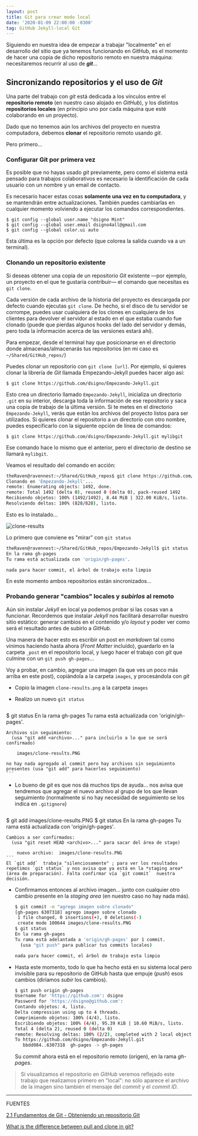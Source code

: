 ```yaml
---
layout: post
title: Git para crear modo local
date: '2020-01-09 22:00:00 -0300'
tag: GitHub Jekyll-local Git
---
```


Siguiendo en nuestra idea de empezar a trabajar "localmente" en el desarrollo del sitio que ya tenemos funcionando en GitHub, es el momento de hacer una copia de dicho repositorio remoto en nuestra máquina: necesitaremos recurrir al uso de ***git***... 

## Sincronizando repositorios y el uso de *Git*

Una parte del trabajo con *git* está dedicada a los vínculos entre el **repositorio remoto** (en nuestro caso alojado en *GitHub*), y los distintos **repositorios locales** (en principio uno por cada máquina que esté colaborando en un proyecto).

Dado que no tenemos aún los archivos del proyecto en nuestra computadora, debemos **clonar** el repositorio remoto usando *git*. 

Pero primero...

### Configurar Git por primera vez

Es posible que no hayas usado *git* previamente, pero como el sistema está pensado para trabajos colaborativos es necesario la identificación de cada usuario con un nombre  y un email de contacto.

Es necesario hacer estas cosas **solamente una vez en tu computadora**, y se mantendrán entre actualizaciones. También puedes cambiarlas en cualquier momento volviendo a ejecutar los comandos correspondientes.

```
$ git config --global user.name "dsigno Mint"
$ git config --global user.email dsigno4all@gmail.com
$ git config --global color.ui auto
```

Esta última es la opción por defecto (que colorea la salida cuando va a un terminal).

### Clonando un repositorio existente

Si deseas obtener una copia de un repositorio *Git* existente —por ejemplo, un proyecto en el que te gustaría contribuir— el comando que  necesitas es `git clone`. 

Cada versión de cada archivo de la historia del proyecto es descargada  por defecto cuando ejecutas `git clone`. De hecho, si el disco de tu servidor se corrompe, puedes usar cualquiera de los clones en cualquiera de los clientes para devolver el servidor  al estado en el que estaba cuando fue clonado (puede que pierdas algunos hooks del lado del servidor y demás, pero toda la información acerca de las versiones estará ahí).

Para empezar, desde el terminal hay que posicionarse en el directorio donde almacenas/almacenarás tus repositorios (en mi caso es `~/Shared/GitHub_repos/`)

Puedes clonar un repositorio con `git clone [url]`. Por ejemplo, si quieres clonar la librería de *Git* llamada Empezando-Jekyll puedes hacer algo así:

```console
$ git clone https://github.com/dsigno/Empezando-Jekyll.git
```

Esto crea un directorio llamado `Empezando-Jekyll`, inicializa un directorio `.git` en su interior, descarga toda la información de ese repositorio y saca una copia de trabajo de la última versión. Si te metes en el directorio `Empezando-Jekyll`, verás que están los archivos del proyecto listos para ser utilizados. Si quieres clonar el repositorio a un directorio con otro nombre, puedes especificarlo con la siguiente opción de línea de comandos:

```console
$ git clone https://github.com/dsigno/Empezando-Jekyll.git mylibgit
```

Ese comando hace lo mismo que el anterior, pero el directorio de destino se llamará `mylibgit`.

Veamos el resultado del comando en acción:

```bash
theRaven@ravennest:~/Shared/GitHub_repos$ git clone https://github.com/dsigno/Empezando-Jekyll.git
Clonando en 'Empezando-Jekyll'...
remote: Enumerating objects: 1492, done.
remote: Total 1492 (delta 0), reused 0 (delta 0), pack-reused 1492
Recibiendo objetos: 100% (1492/1492), 8.44 MiB | 322.00 KiB/s, listo.
Resolviendo deltas: 100% (828/828), listo.
```

Esto es lo instalado...

![clone-results]({{site.baseurl}}/images/clone-results.PNG)

Lo primero que conviene es "mirar" con `git status`

```bash
theRaven@ravennest:~/Shared/GitHub_repos/Empezando-Jekyll$ git status
En la rama gh-pages
Tu rama está actualizada con 'origin/gh-pages'.

nada para hacer commit, el árbol de trabajo esta limpio
```

En este momento ambos repositorios están sincronizados...

### Probando generar "cambios" locales y *subirlos* al remoto

Aún sin instalar *Jekyll* en local ya podemos probar si las cosas van a funcionar. Recordemos que instalar *Jekyll* nos facilitará desarrollar nuestro sitio estático: generar cambios en el contenido y/o *layout* y poder ver como será el resultado antes de subirlo a *GitHub*.

Una manera de hacer esto es escribir un post en *markdown* tal como vinimos haciendo hasta ahora (*Front Matter* incluído), guardarlo en la carpeta `_post` en el repositorio local, y luego hacer el trabajo con *git* que culmine con un  `git push gh-pages`...

Voy a probar, en cambio, agregar una imagen (la que ves un poco más arriba en este post), copiándola a la carpeta `images`, y procesándola con *git*

+ Copio la imagen `clone-results.png` a la carpeta `images`

+ Realizo un nuevo `git status`  

    ```bash
$ git status
    En la rama gh-pages
    Tu rama está actualizada con 'origin/gh-pages'.
    
    Archivos sin seguimiento:
      (usa "git add <archivo>..." para incluirlo a lo que se será confirmado)
    
    	images/clone-results.PNG
    
    no hay nada agregado al commit pero hay archivos sin seguimiento presentes (usa "git add" para hacerles seguimiento)
    ```

+ Lo bueno de *git* es que nos dá muchos tips de ayuda... nos avisa que tendremos que agregar el nuevo archivo al grupo de los que llevan seguimiento (normalmente si no hay necesidad de seguimiento se los indica en `.gitignore`)

    ```bash
$ git add images/clone-results.PNG
    $ git status
    En la rama gh-pages
    Tu rama está actualizada con 'origin/gh-pages'.
    
    Cambios a ser confirmados:
      (usa "git reset HEAD <archivo>..." para sacar del área de stage)
    
    	nuevo archivo:  images/clone-results.PNG
    ```
	El `git add`  trabaja "silenciosamente" ; para ver los resultados repetimos `git status` y nos avisa que ya está en la *staging area* (área de preparación). Falta confirmar vía `git commit`  nuestra decisión.
	
+ Confirmamos entonces al archivo imagen... junto con cualquier otro cambio presente en la *staging area* (en nuestro caso no hay nada más).
	
	```bash
	$ git commit -m "agrego imagen sobre clonado"
	[gh-pages 6307318] agrego imagen sobre clonado
	 1 file changed, 0 insertions(+), 0 deletions(-)
	 create mode 100644 images/clone-results.PNG
	$ git status
	En la rama gh-pages
	Tu rama está adelantada a 'origin/gh-pages' por 1 commit.
	  (usa "git push" para publicar tus commits locales)
	
	nada para hacer commit, el árbol de trabajo esta limpio
	```
	
+ Hasta este momento, todo lo que ha hecho está en su sistema local pero invisible para su repositorio de GitHub hasta que empuje (*push*) esos cambios (diríamos *subir* los cambios).  

    ```bash
    $ git push origin gh-pages
    Username for 'https://github.com': dsigno
    Password for 'https://dsigno@github.com': 
    Contando objetos: 4, listo.
    Delta compression using up to 4 threads.
    Comprimiendo objetos: 100% (4/4), listo.
    Escribiendo objetos: 100% (4/4), 95.39 KiB | 10.60 MiB/s, listo.
    Total 4 (delta 2), reused 0 (delta 0)
    remote: Resolving deltas: 100% (2/2), completed with 2 local objects.
    To https://github.com/dsigno/Empezando-Jekyll.git
       bbdd084..6307318  gh-pages -> gh-pages
    ```

    Su *commit* ahora está en el repositorio remoto (origen), en la rama *gh-pages*.

> Si visualizamos el repositorio en *GitHub* veremos reflejado este trabajo que realizamos primero en "local": no sólo aparece el archivo de la imagen sino también el mensaje del *commit* y el *commit ID*.

***



FUENTES

[2.1 Fundamentos de Git - Obteniendo un repositorio Git](https://git-scm.com/book/es/v2/Fundamentos-de-Git-Obteniendo-un-repositorio-Git)

[What is the difference between pull and clone in git?](https://stackoverflow.com/questions/3620633/what-is-the-difference-between-pull-and-clone-in-git)
